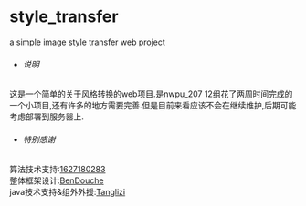 # style_transfer

a simple image style transfer web project

- ###### 说明
这是一个简单的关于风格转换的web项目.是nwpu_207 12组花了两周时间完成的一个小项目,还有许多的地方需要完善.但是目前来看应该不会在继续维护,后期可能考虑部署到服务器上.

- ###### 特别感谢
算法技术支持:[1627180283](https://github.com/1627180283)</br>
整体框架设计:[BenDouche](https://github.com/BenDouche)</br>
java技术支持&组外外援:[Tanglizi](https://github.com/TangliziGit)</br>